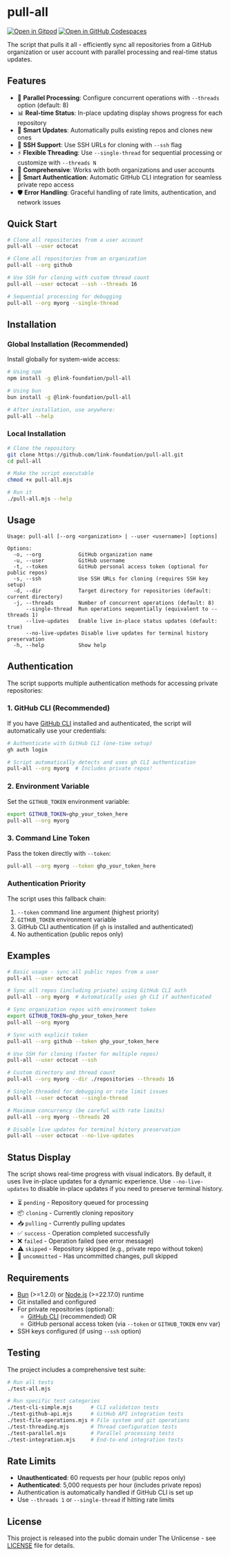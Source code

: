 # pull-all

[![Open in Gitpod](https://img.shields.io/badge/Gitpod-ready--to--code-f29718?style=flat-square&logo=gitpod)](https://gitpod.io/#https://github.com/konard/pull-all)
[![Open in GitHub Codespaces](https://img.shields.io/badge/GitHub%20Codespaces-Open-181717?style=flat-square&logo=github)](https://github.com/codespaces/new?hide_repo_select=true&ref=main&repo=konard/pull-all)

The script that pulls it all - efficiently sync all repositories from a GitHub organization or user account with parallel processing and real-time status updates.

## Features

- 🚀 **Parallel Processing**: Configure concurrent operations with `--threads` option (default: 8)
- 📊 **Real-time Status**: In-place updating display shows progress for each repository
- 🔄 **Smart Updates**: Automatically pulls existing repos and clones new ones
- 🔐 **SSH Support**: Use SSH URLs for cloning with `--ssh` flag
- ⚡ **Flexible Threading**: Use `--single-thread` for sequential processing or customize with `--threads N`
- 🎯 **Comprehensive**: Works with both organizations and user accounts
- 🔑 **Smart Authentication**: Automatic GitHub CLI integration for seamless private repo access
- 🛡️ **Error Handling**: Graceful handling of rate limits, authentication, and network issues

## Quick Start

```bash
# Clone all repositories from a user account
pull-all --user octocat

# Clone all repositories from an organization
pull-all --org github

# Use SSH for cloning with custom thread count
pull-all --user octocat --ssh --threads 16

# Sequential processing for debugging
pull-all --org myorg --single-thread
```

## Installation

### Global Installation (Recommended)

Install globally for system-wide access:

```bash
# Using npm
npm install -g @link-foundation/pull-all

# Using bun
bun install -g @link-foundation/pull-all

# After installation, use anywhere:
pull-all --help
```

### Local Installation

```bash
# Clone the repository
git clone https://github.com/link-foundation/pull-all.git
cd pull-all

# Make the script executable
chmod +x pull-all.mjs

# Run it
./pull-all.mjs --help
```

## Usage

```
Usage: pull-all [--org <organization> | --user <username>] [options]

Options:
  -o, --org            GitHub organization name
  -u, --user           GitHub username  
  -t, --token          GitHub personal access token (optional for public repos)
  -s, --ssh            Use SSH URLs for cloning (requires SSH key setup)
  -d, --dir            Target directory for repositories (default: current directory)
  -j, --threads        Number of concurrent operations (default: 8)
      --single-thread  Run operations sequentially (equivalent to --threads 1)
      --live-updates   Enable live in-place status updates (default: true)
      --no-live-updates Disable live updates for terminal history preservation
  -h, --help           Show help
```

## Authentication

The script supports multiple authentication methods for accessing private repositories:

### 1. GitHub CLI (Recommended)
If you have [GitHub CLI](https://cli.github.com/) installed and authenticated, the script will automatically use your credentials:

```bash
# Authenticate with GitHub CLI (one-time setup)
gh auth login

# Script automatically detects and uses gh CLI authentication
pull-all --org myorg  # Includes private repos!
```

### 2. Environment Variable
Set the `GITHUB_TOKEN` environment variable:

```bash
export GITHUB_TOKEN=ghp_your_token_here
pull-all --org myorg
```

### 3. Command Line Token
Pass the token directly with `--token`:

```bash
pull-all --org myorg --token ghp_your_token_here
```

### Authentication Priority
The script uses this fallback chain:
1. `--token` command line argument (highest priority)
2. `GITHUB_TOKEN` environment variable
3. GitHub CLI authentication (if `gh` is installed and authenticated)
4. No authentication (public repos only)

## Examples

```bash
# Basic usage - sync all public repos from a user
pull-all --user octocat

# Sync all repos (including private) using GitHub CLI auth
pull-all --org myorg  # Automatically uses gh CLI if authenticated

# Sync organization repos with environment token
export GITHUB_TOKEN=ghp_your_token_here
pull-all --org myorg

# Sync with explicit token
pull-all --org github --token ghp_your_token_here

# Use SSH for cloning (faster for multiple repos)
pull-all --user octocat --ssh

# Custom directory and thread count
pull-all --org myorg --dir ./repositories --threads 16

# Single-threaded for debugging or rate limit issues
pull-all --user octocat --single-thread

# Maximum concurrency (be careful with rate limits)
pull-all --org myorg --threads 20

# Disable live updates for terminal history preservation
pull-all --user octocat --no-live-updates
```

## Status Display

The script shows real-time progress with visual indicators. By default, it uses live in-place updates for a dynamic experience. Use `--no-live-updates` to disable in-place updates if you need to preserve terminal history.

- ⏳ `pending` - Repository queued for processing
- 📦 `cloning` - Currently cloning repository  
- 📥 `pulling` - Currently pulling updates
- ✅ `success` - Operation completed successfully
- ❌ `failed` - Operation failed (see error message)
- ⚠️ `skipped` - Repository skipped (e.g., private repo without token)
- 🔄 `uncommitted` - Has uncommitted changes, pull skipped

## Requirements

- [Bun](https://bun.sh/) (>=1.2.0) or [Node.js](https://nodejs.org/) (>=22.17.0) runtime
- Git installed and configured
- For private repositories (optional):
  - [GitHub CLI](https://cli.github.com/) (recommended) OR
  - GitHub personal access token (via `--token` or `GITHUB_TOKEN` env var)
- SSH keys configured (if using `--ssh` option)

## Testing

The project includes a comprehensive test suite:

```bash
# Run all tests
./test-all.mjs

# Run specific test categories
./test-cli-simple.mjs      # CLI validation tests
./test-github-api.mjs      # GitHub API integration tests  
./test-file-operations.mjs # File system and git operations
./test-threading.mjs       # Thread configuration tests
./test-parallel.mjs        # Parallel processing tests
./test-integration.mjs     # End-to-end integration tests
```

## Rate Limits

- **Unauthenticated**: 60 requests per hour (public repos only)
- **Authenticated**: 5,000 requests per hour (includes private repos)
- Authentication is automatically handled if GitHub CLI is set up
- Use `--threads 1` or `--single-thread` if hitting rate limits

## License

This project is released into the public domain under The Unlicense - see [LICENSE](LICENSE) file for details.
